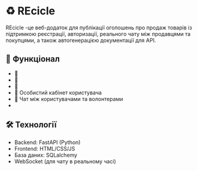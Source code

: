 # ♻️ REcicle 
REcicle  -це веб-додаток для публікації оголошень про продаж товарів із підтримкою реєстрації, авторизації, реального чату між продавцями та покупцями, а також автогенерацією документації для API.

## 🚀 Функціонал

- 🌿 
- 🌿 
- 🌿 
- 🌿 Особистий кабінет користувача
- 🌿 Чат між користувачами та волонтерами 
- 
## 🛠️ Технології

- Backend: FastAPI (Python)
- Frontend: HTML/CSS/JS 
- База даних: SQLalchemy
- WebSocket (для чату в реальному часі)
